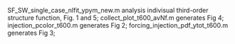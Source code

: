 SF_SW_single_case_nlfit_ypym_new.m analysis indivisual third-order structure function, Fig. 1 and 5;
collect_plot_t600_avNf.m generates Fig 4;
injection_pcolor_t600.m generates Fig 2;
forcing_injection_pdf_ytot_t600.m generates Fig 3;
